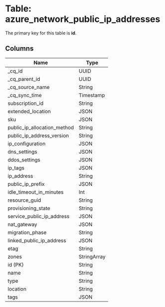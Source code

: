 # Table: azure_network_public_ip_addresses



The primary key for this table is **id**.


## Columns
| Name          | Type          |
| ------------- | ------------- |
|_cq_id|UUID|
|_cq_parent_id|UUID|
|_cq_source_name|String|
|_cq_sync_time|Timestamp|
|subscription_id|String|
|extended_location|JSON|
|sku|JSON|
|public_ip_allocation_method|String|
|public_ip_address_version|String|
|ip_configuration|JSON|
|dns_settings|JSON|
|ddos_settings|JSON|
|ip_tags|JSON|
|ip_address|String|
|public_ip_prefix|JSON|
|idle_timeout_in_minutes|Int|
|resource_guid|String|
|provisioning_state|String|
|service_public_ip_address|JSON|
|nat_gateway|JSON|
|migration_phase|String|
|linked_public_ip_address|JSON|
|etag|String|
|zones|StringArray|
|id (PK)|String|
|name|String|
|type|String|
|location|String|
|tags|JSON|
